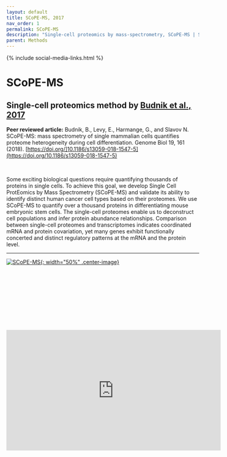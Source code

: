 ```yaml
---
layout: default
title: SCoPE-MS, 2017
nav_order: 1
permalink: SCoPE-MS
description: "Single-cell proteomics by mass-spectrometry, SCoPE-MS | Slavov Laboratory"
parent: Methods
---
```

{% include social-media-links.html %}

# SCoPE-MS

## Single-cell proteomics method by [Budnik et al., 2017](https://www.biorxiv.org/content/10.1101/102681v1)
**Peer reviewed article:** Budnik, B., Levy, E., Harmange, G., and Slavov N. SCoPE-MS: mass spectrometry of single mammalian cells quantifies proteome heterogeneity during cell differentiation. Genome Biol 19, 161 (2018). [https://doi.org/]10.1186/s13059-018-1547-5](https://doi.org/10.1186/s13059-018-1547-5)

&nbsp;

Some exciting biological questions require quantifying thousands of proteins in single cells. To achieve this goal, we develop Single Cell ProtEomics by Mass Spectrometry (SCoPE-MS) and validate its ability to identify distinct human cancer cell types based on their proteomes. We use SCoPE-MS to quantify over a thousand proteins in differentiating mouse embryonic stem cells. The single-cell proteomes enable us to deconstruct cell populations and infer protein abundance relationships. Comparison between single-cell proteomes and transcriptomes indicates coordinated mRNA and protein covariation, yet many genes exhibit functionally concerted and distinct regulatory patterns at the mRNA and the protein level.

---

[![SCoPE-MS](https://slavovlab.net/2016_SCoPE-MS/SCoPE-MS_Diagram.png){: width="50%" .center-image}](https://slavovlab.net/2016_SCoPE-MS/index.html)




&nbsp;  

&nbsp;

&nbsp;  

&nbsp;

&nbsp;

<iframe width="560" height="315" src="https://www.youtube.com/embed/D4JtnM-4Lds" title="YouTube video player" frameborder="0" allow="accelerometer; autoplay; clipboard-write; encrypted-media; gyroscope; picture-in-picture" allowfullscreen></iframe>


&nbsp;

&nbsp;

&nbsp;

&nbsp;

&nbsp;

&nbsp;

&nbsp;

&nbsp;

&nbsp;

&nbsp;

&nbsp;

&nbsp;

&nbsp;
